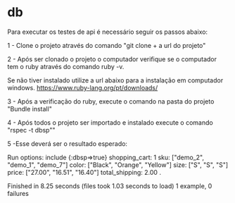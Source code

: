 # db
Para executar os testes de api é necessário seguir os passos abaixo: 

1 - Clone o projeto através do comando "git clone  + a url do projeto"

2 - Após ser clonado o projeto o computador verifique se o computador tem o ruby através do comando ruby -v.

Se não tiver instalado utilize a url abaixo para a instalação em computador windows.
https://www.ruby-lang.org/pt/downloads/

3 - Após a verificação do ruby, execute o comando na pasta do projeto "Bundle install"

4 - Após todos o projeto ser importado e instalado execute o comando "rspec -t dbsp""

5 -Esse deverá ser o resultado esperado:

Run options: include {:dbsp=>true}
shopping_cart: 1
sku: ["demo_2", "demo_1", "demo_7"]
color: ["Black", "Orange", "Yellow"]
size: ["S", "S", "S"]
price: ["27.00", "16.51", "16.40"]
total_shipping: 2.00
.

Finished in 8.25 seconds (files took 1.03 seconds to load)
1 example, 0 failures

